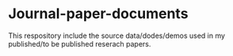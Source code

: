 # Journal-paper-documents
This respository include the source data/dodes/demos used in my published/to be published reserach papers.
